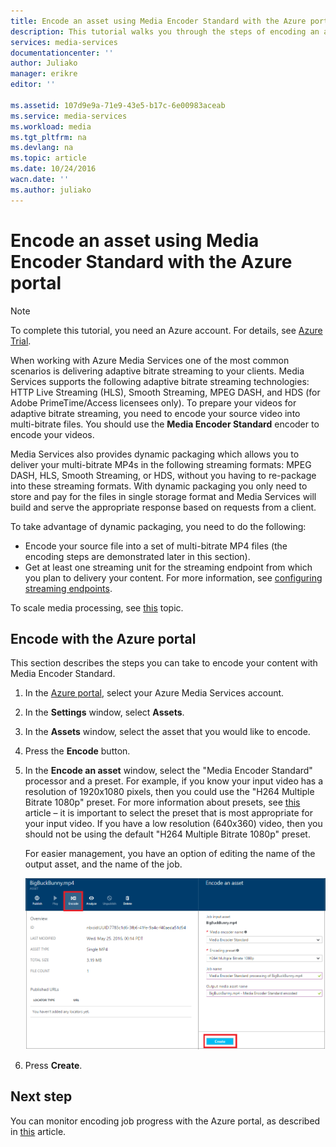 ```yaml
---
title: Encode an asset using Media Encoder Standard with the Azure portal | Azure
description: This tutorial walks you through the steps of encoding an asset using Media Encoder Standard with the Azure portal.
services: media-services
documentationcenter: ''
author: Juliako
manager: erikre
editor: ''

ms.assetid: 107d9e9a-71e9-43e5-b17c-6e00983aceab
ms.service: media-services
ms.workload: media
ms.tgt_pltfrm: na
ms.devlang: na
ms.topic: article
ms.date: 10/24/2016
wacn.date: ''
ms.author: juliako
---
```


# Encode an asset using Media Encoder Standard with the Azure portal

> [!NOTE]
> To complete this tutorial, you need an Azure account. For details, see [Azure Trial](https://www.azure.cn/pricing/1rmb-trial/). 

When working with Azure Media Services one of the most common scenarios is delivering adaptive bitrate streaming to your clients. Media Services supports the following adaptive bitrate streaming technologies: HTTP Live Streaming (HLS), Smooth Streaming, MPEG DASH, and HDS (for Adobe PrimeTime/Access licensees only). To prepare your videos for adaptive bitrate streaming, you need to encode your source video into multi-bitrate files. You should use the **Media Encoder Standard** encoder to encode your videos.  

Media Services also provides dynamic packaging which allows you to deliver your multi-bitrate MP4s in the following streaming formats: MPEG DASH, HLS, Smooth Streaming, or HDS, without you having to re-package into these streaming formats. With dynamic packaging you only need to store and pay for the files in single storage format and Media Services will build and serve the appropriate response based on requests from a client.

To take advantage of dynamic packaging, you need to do the following:

- Encode your source file into a set of multi-bitrate MP4 files (the encoding steps are demonstrated later in this section).
- Get at least one streaming unit for the streaming endpoint from which you plan to delivery your content. For more information, see [configuring streaming endpoints](./media-services-portal-vod-get-started.md#configure-streaming-endpoints). 

To scale media processing, see [this](./media-services-portal-scale-media-processing.md) topic.

## Encode with the Azure portal
This section describes the steps you can take to encode your content with Media Encoder Standard.

1. In the [Azure portal](https://portal.azure.cn/), select your Azure Media Services account.
2. In the **Settings** window, select **Assets**.  
3. In the **Assets** window, select the asset that you would like to encode.
4. Press the **Encode** button.
5. In the **Encode an asset** window, select the "Media Encoder Standard" processor and a preset. For example, if you know your input video has a resolution of 1920x1080 pixels, then you could use the "H264 Multiple Bitrate 1080p" preset. For more information about presets, see [this](https://msdn.microsoft.com/zh-cn/library/azure/mt269960.aspx) article – it is important to select the preset that is most appropriate for your input video. If you have a low resolution (640x360) video, then you should not be using the default "H264 Multiple Bitrate 1080p" preset.

   For easier management, you have an option of editing the name of the output asset, and the name of the job.

   ![Encode assets](./media/media-services-portal-vod-get-started/media-services-encode1.png)
6. Press **Create**.

## Next step
You can monitor encoding job progress with the Azure portal, as described in [this](./media-services-portal-check-job-progress.md) article.